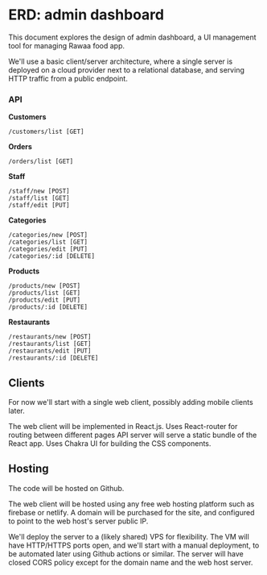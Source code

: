 # ERD: admin dashboard

This document explores the design of admin dashboard, a UI management tool for managing Rawaa food app.

We'll use a basic client/server architecture, where a single server is deployed on a cloud provider next to a relational database, and serving HTTP traffic from a public endpoint.

### API

**Customers**

```
/customers/list [GET]
```

**Orders**

```
/orders/list [GET]
```

**Staff**

```
/staff/new [POST]
/staff/list [GET]
/staff/edit [PUT]
```

**Categories**

```
/categories/new [POST]
/categories/list [GET]
/categories/edit [PUT]
/categories/:id [DELETE]
```

**Products**

```
/products/new [POST]
/products/list [GET]
/products/edit [PUT]
/products/:id [DELETE]
```

**Restaurants**

```
/restaurants/new [POST]
/restaurants/list [GET]
/restaurants/edit [PUT]
/restaurants/:id [DELETE]
```

## Clients

For now we'll start with a single web client, possibly adding mobile clients later.

The web client will be implemented in React.js.
Uses React-router for routing between different pages
API server will serve a static bundle of the React app.
Uses Chakra UI for building the CSS components.

## Hosting

The code will be hosted on Github.

The web client will be hosted using any free web hosting platform such as firebase
or netlify. A domain will be purchased for the site, and configured to point to the
web host's server public IP.

We'll deploy the server to a (likely shared) VPS for flexibility. The VM will have
HTTP/HTTPS ports open, and we'll start with a manual deployment, to be automated
later using Github actions or similar. The server will have closed CORS policy except
for the domain name and the web host server.
